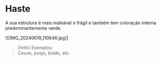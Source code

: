 # Haste

A sua estrutura é mais maleável e frágil e também tem coloração interna predominantemente verde.

![[IMG_20240619_110646.jpg]]

> [!info] Exemplos:
> <br>
> Couve, poejo, boldo, etc.